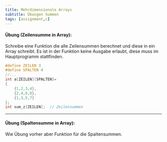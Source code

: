 ```yaml
---
title: Mehrdimensionale Arrays
subtitle: Übungen Summen
tags: [assignment,c]
---
```


#### **Übung (Zeilensumme in Array):**

Schreibe eine Funktion die alle Zeilensummen berechnet und diese in ein Array schreibt.
Es ist in der Funktion keine Ausgabe erlaubt, diese muss im Hauptprogramm stattfinden.

```c
#define ZEILEN 3
#define SPALTEN 4
//...
int a[ZEILEN][SPALTEN]=
{
	{1,2,3,4},
	{2,4,6,8},
	{1,3,5,7}
};
int sum_z[ZEILEN];	// Zeilensummen 
```


---

#### **Übung (Spaltensumme in Array):**

Wie Übung vorher aber Funktion für die Spaltensummen.